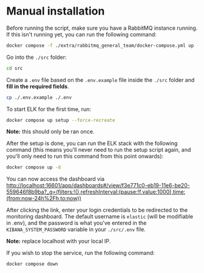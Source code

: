 # Manual installation

Before running the script, make sure you have a RabbitMQ instance running. If this isn't running yet, you can run the following command:

```bash
docker compose -f ./extra/rabbitmq_general_team/docker-compose.yml up -d
```

Go into the `./src` folder:

```bash
cd src
```

Create a `.env` file based on the `.env.example` file inside the `./src` folder and **fill in the required fields**.

```bash
cp ./.env.example ./.env
```

To start ELK for the first time, run:

```bash
docker compose up setup --force-recreate
```

**Note:** this should only be ran once.

After the setup is done, you can run the ELK stack with the following command (this means you'll never need to run the setup script again, and you'll only need to run this command from this point onwards):

```bash
docker compose up -d
```

You can now access the dashboard via <http://localhost:16601/app/dashboards#/view/f3e771c0-eb19-11e6-be20-559646f8b9ba?_g=(filters:!(),refreshInterval:(pause:!f,value:1000),time:(from:now-24h%2Fh,to:now))>

After clicking the link, enter your login credentials to be redirected to the monitoring dashboard. The default username is `elastic` (will be modifiable in .env), and the password is what you've entered in the `KIBANA_SYSTEM_PASSWORD` variable in your `./src/.env` file.

**Note:** replace localhost with your local IP.

If you wish to stop the service, run the following command:

```bash
docker compose down
```
